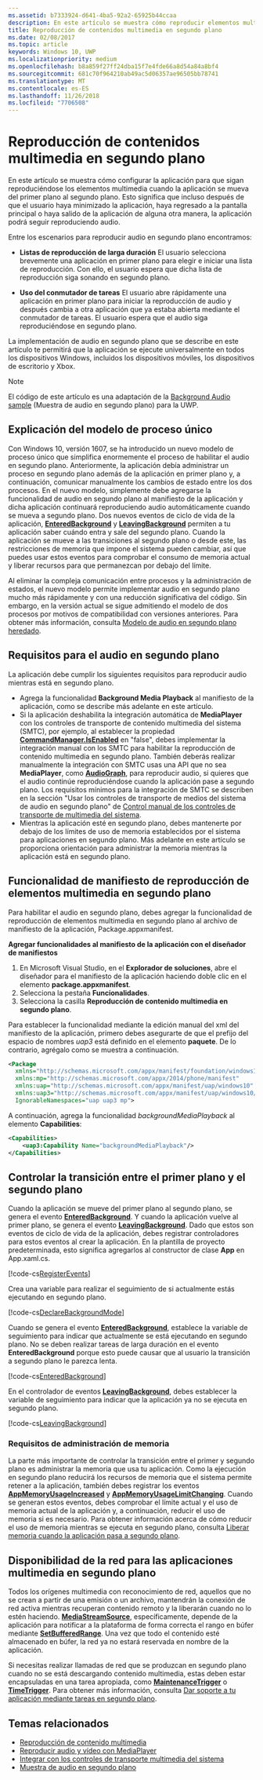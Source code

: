 ```yaml
---
ms.assetid: b7333924-d641-4ba5-92a2-65925b44ccaa
description: En este artículo se muestra cómo reproducir elementos multimedia mientras la aplicación se está ejecutando en segundo plano.
title: Reproducción de contenidos multimedia en segundo plano
ms.date: 02/08/2017
ms.topic: article
keywords: Windows 10, UWP
ms.localizationpriority: medium
ms.openlocfilehash: b8a859f27ff24dba15f7e4fde66a8d54a84a8bf4
ms.sourcegitcommit: 681c70f964210ab49ac5d06357ae96505bb78741
ms.translationtype: MT
ms.contentlocale: es-ES
ms.lasthandoff: 11/26/2018
ms.locfileid: "7706508"
---
```

# <a name="play-media-in-the-background"></a>Reproducción de contenidos multimedia en segundo plano
En este artículo se muestra cómo configurar la aplicación para que sigan reproduciéndose los elementos multimedia cuando la aplicación se mueva del primer plano al segundo plano. Esto significa que incluso después de que el usuario haya minimizado la aplicación, haya regresado a la pantalla principal o haya salido de la aplicación de alguna otra manera, la aplicación podrá seguir reproduciendo audio. 

Entre los escenarios para reproducir audio en segundo plano encontramos:

-   **Listas de reproducción de larga duración** El usuario selecciona brevemente una aplicación en primer plano para elegir e iniciar una lista de reproducción. Con ello, el usuario espera que dicha lista de reproducción siga sonando en segundo plano.

-   **Uso del conmutador de tareas** El usuario abre rápidamente una aplicación en primer plano para iniciar la reproducción de audio y después cambia a otra aplicación que ya estaba abierta mediante el conmutador de tareas. El usuario espera que el audio siga reproduciéndose en segundo plano.

La implementación de audio en segundo plano que se describe en este artículo te permitirá que la aplicación se ejecute universalmente en todos los dispositivos Windows, incluidos los dispositivos móviles, los dispositivos de escritorio y Xbox.

> [!NOTE]
> El código de este artículo es una adaptación de la [Background Audio sample](http://go.microsoft.com/fwlink/p/?LinkId=800141) (Muestra de audio en segundo plano) para la UWP.

## <a name="explanation-of-one-process-model"></a>Explicación del modelo de proceso único
Con Windows 10, versión 1607, se ha introducido un nuevo modelo de proceso único que simplifica enormemente el proceso de habilitar el audio en segundo plano. Anteriormente, la aplicación debía administrar un proceso en segundo plano además de la aplicación en primer plano y, a continuación, comunicar manualmente los cambios de estado entre los dos procesos. En el nuevo modelo, simplemente debe agregarse la funcionalidad de audio en segundo plano al manifiesto de la aplicación y dicha aplicación continuará reproduciendo audio automáticamente cuando se mueva a segundo plano. Dos nuevos eventos de ciclo de vida de la aplicación, [**EnteredBackground**](https://msdn.microsoft.com/library/windows/apps/Windows.ApplicationModel.Core.CoreApplication.EnteredBackground) y [**LeavingBackground**](https://msdn.microsoft.com/library/windows/apps/Windows.ApplicationModel.Core.CoreApplication.LeavingBackground) permiten a tu aplicación saber cuándo entra y sale del segundo plano. Cuando la aplicación se mueve a las transiciones al segundo plano o desde este, las restricciones de memoria que impone el sistema pueden cambiar, así que puedes usar estos eventos para comprobar el consumo de memoria actual y liberar recursos para que permanezcan por debajo del límite.

Al eliminar la compleja comunicación entre procesos y la administración de estados, el nuevo modelo permite implementar audio en segundo plano mucho más rápidamente y con una reducción significativa del código. Sin embargo, en la versión actual se sigue admitiendo el modelo de dos procesos por motivos de compatibilidad con versiones anteriores. Para obtener más información, consulta [Modelo de audio en segundo plano heredado](legacy-background-media-playback.md).

## <a name="requirements-for-background-audio"></a>Requisitos para el audio en segundo plano
La aplicación debe cumplir los siguientes requisitos para reproducir audio mientras está en segundo plano.

* Agrega la funcionalidad **Background Media Playback** al manifiesto de la aplicación, como se describe más adelante en este artículo.
* Si la aplicación deshabilita la integración automática de **MediaPlayer** con los controles de transporte de contenido multimedia del sistema (SMTC), por ejemplo, al establecer la propiedad [**CommandManager.IsEnabled**](https://msdn.microsoft.com/library/windows/apps/Windows.Media.Playback.MediaPlaybackCommandManager.IsEnabled) en "false", debes implementar la integración manual con los SMTC para habilitar la reproducción de contenido multimedia en segundo plano. También deberás realizar manualmente la integración con SMTC usas una API que no sea **MediaPlayer**, como [**AudioGraph**](https://msdn.microsoft.com/library/windows/apps/Windows.Media.Audio.AudioGraph), para reproducir audio, si quieres que el audio continúe reproduciéndose cuando la aplicación pase a segundo plano. Los requisitos mínimos para la integración de SMTC se describen en la sección "Usar los controles de transporte de medios del sistema de audio en segundo plano" de [Control manual de los controles de transporte de multimedia del sistema](system-media-transport-controls.md).
* Mientras la aplicación esté en segundo plano, debes mantenerte por debajo de los límites de uso de memoria establecidos por el sistema para aplicaciones en segundo plano. Más adelante en este artículo se proporciona orientación para administrar la memoria mientras la aplicación está en segundo plano.

## <a name="background-media-playback-manifest-capability"></a>Funcionalidad de manifiesto de reproducción de elementos multimedia en segundo plano
Para habilitar el audio en segundo plano, debes agregar la funcionalidad de reproducción de elementos multimedia en segundo plano al archivo de manifiesto de la aplicación, Package.appxmanifest. 

**Agregar funcionalidades al manifiesto de la aplicación con el diseñador de manifiestos**

1.  En Microsoft Visual Studio, en el **Explorador de soluciones**, abre el diseñador para el manifiesto de la aplicación haciendo doble clic en el elemento **package.appxmanifest**.
2.  Selecciona la pestaña **Funcionalidades**.
3.  Selecciona la casilla **Reproducción de contenido multimedia en segundo plano**.

Para establecer la funcionalidad mediante la edición manual del xml del manifiesto de la aplicación, primero debes asegurarte de que el prefijo del espacio de nombres *uap3* está definido en el elemento **paquete**. De lo contrario, agrégalo como se muestra a continuación.
```xml
<Package
  xmlns="http://schemas.microsoft.com/appx/manifest/foundation/windows10"
  xmlns:mp="http://schemas.microsoft.com/appx/2014/phone/manifest"
  xmlns:uap="http://schemas.microsoft.com/appx/manifest/uap/windows10"
  xmlns:uap3="http://schemas.microsoft.com/appx/manifest/uap/windows10/3"
  IgnorableNamespaces="uap uap3 mp">
```

A continuación, agrega la funcionalidad *backgroundMediaPlayback* al elemento **Capabilities**:
```xml
<Capabilities>
    <uap3:Capability Name="backgroundMediaPlayback"/>
</Capabilities>
```

## <a name="handle-transitioning-between-foreground-and-background"></a>Controlar la transición entre el primer plano y el segundo plano
Cuando la aplicación se mueve del primer plano al segundo plano, se genera el evento [**EnteredBackground**](https://msdn.microsoft.com/library/windows/apps/Windows.ApplicationModel.Core.CoreApplication.EnteredBackground). Y cuando la aplicación vuelve al primer plano, se genera el evento [**LeavingBackground**](https://msdn.microsoft.com/library/windows/apps/Windows.ApplicationModel.Core.CoreApplication.LeavingBackground). Dado que estos son eventos de ciclo de vida de la aplicación, debes registrar controladores para estos eventos al crear la aplicación. En la plantilla de proyecto predeterminada, esto significa agregarlos al constructor de clase **App** en App.xaml.cs. 

[!code-cs[RegisterEvents](./code/BackgroundAudio_RS1/cs/App.xaml.cs#SnippetRegisterEvents)]

Crea una variable para realizar el seguimiento de si actualmente estás ejecutando en segundo plano.

[!code-cs[DeclareBackgroundMode](./code/BackgroundAudio_RS1/cs/App.xaml.cs#SnippetDeclareBackgroundMode)]

Cuando se genera el evento [**EnteredBackground**](https://msdn.microsoft.com/library/windows/apps/Windows.ApplicationModel.Core.CoreApplication.EnteredBackground), establece la variable de seguimiento para indicar que actualmente se está ejecutando en segundo plano. No se deben realizar tareas de larga duración en el evento **EnteredBackground** porque esto puede causar que al usuario la transición a segundo plano le parezca lenta.

[!code-cs[EnteredBackground](./code/BackgroundAudio_RS1/cs/App.xaml.cs#SnippetEnteredBackground)]

En el controlador de eventos [**LeavingBackground**](https://msdn.microsoft.com/library/windows/apps/Windows.ApplicationModel.Core.CoreApplication.LeavingBackground), debes establecer la variable de seguimiento para indicar que la aplicación ya no se ejecuta en segundo plano.

[!code-cs[LeavingBackground](./code/BackgroundAudio_RS1/cs/App.xaml.cs#SnippetLeavingBackground)]

### <a name="memory-management-requirements"></a>Requisitos de administración de memoria
La parte más importante de controlar la transición entre el primer y segundo plano es administrar la memoria que usa tu aplicación. Como la ejecución en segundo plano reducirá los recursos de memoria que el sistema permite retener a la aplicación, también debes registrar los eventos [**AppMemoryUsageIncreased**](https://msdn.microsoft.com/library/windows/apps/Windows.System.MemoryManager.AppMemoryUsageIncreased) y [**AppMemoryUsageLimitChanging**](https://msdn.microsoft.com/library/windows/apps/Windows.System.MemoryManager.AppMemoryUsageLimitChanging). Cuando se generan estos eventos, debes comprobar el límite actual y el uso de memoria actual de la aplicación y, a continuación, reducir el uso de memoria si es necesario. Para obtener información acerca de cómo reducir el uso de memoria mientras se ejecuta en segundo plano, consulta [Liberar memoria cuando la aplicación pasa a segundo plano](../launch-resume/reduce-memory-usage.md).

## <a name="network-availability-for-background-media-apps"></a>Disponibilidad de la red para las aplicaciones multimedia en segundo plano
Todos los orígenes multimedia con reconocimiento de red, aquellos que no se crean a partir de una emisión o un archivo, mantendrán la conexión de red activa mientras recuperan contenido remoto y la liberarán cuando no lo estén haciendo. [**MediaStreamSource**](https://msdn.microsoft.com/library/windows/apps/Windows.Media.Core.MediaStreamSource), específicamente, depende de la aplicación para notificar a la plataforma de forma correcta el rango en búfer mediante [**SetBufferedRange**](https://msdn.microsoft.com/library/windows/apps/dn282762). Una vez que todo el contenido esté almacenado en búfer, la red ya no estará reservada en nombre de la aplicación.

Si necesitas realizar llamadas de red que se produzcan en segundo plano cuando no se está descargando contenido multimedia, estas deben estar encapsuladas en una tarea apropiada, como [**MaintenanceTrigger**](https://msdn.microsoft.com/library/windows/apps/Windows.ApplicationModel.Background.MaintenanceTrigger) o [**TimeTrigger**](https://msdn.microsoft.com/library/windows/apps/Windows.ApplicationModel.Background.TimeTrigger). Para obtener más información, consulta [Dar soporte a tu aplicación mediante tareas en segundo plano](https://msdn.microsoft.com/windows/uwp/launch-resume/support-your-app-with-background-tasks).

## <a name="related-topics"></a>Temas relacionados
* [Reproducción de contenido multimedia](media-playback.md)
* [Reproducir audio y vídeo con MediaPlayer](play-audio-and-video-with-mediaplayer.md)
* [Integrar con los controles de transporte multimedia del sistema](integrate-with-systemmediatransportcontrols.md)
* [Muestra de audio en segundo plano](https://github.com/Microsoft/Windows-universal-samples/tree/master/Samples/BackgroundMediaPlayback)

 

 




